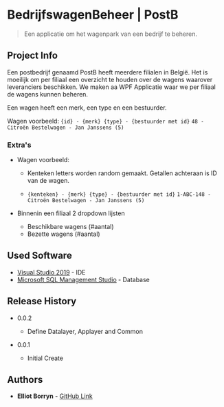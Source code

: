
# BedrijfswagenBeheer | PostB
>Een applicatie om het wagenpark van een bedrijf te beheren. 

## Project Info
Een postbedrijf genaamd PostB heeft meerdere filialen in België. Het is moeilijk om per filiaal een overzicht te houden over de wagens waarover leveranciers beschikken. We maken aa WPF Applicatie waar we per filiaal de wagens kunnen beheren.

Een wagen heeft een merk, een type en een bestuurder.

Wagen voorbeeld:
``
{id} - {merk} {type} - {bestuurder met id}
``
``
48 - Citroën Bestelwagen - Jan Janssens (5)
``

### Extra's
* Wagen voorbeeld:
	* Kenteken letters worden random gemaakt. Getallen achteraan is ID van de wagen.

	* ``
{kenteken} - {merk} {type} - {bestuurder met id}
``
``
1-ABC-148 - Citroën Bestelwagen - Jan Janssens (5)
``

* Binnenin een filiaal 2 dropdown lijsten
	* Beschikbare wagens (#aantal)
	* Bezette wagens (#aantal)
<voorbeeldfoto invoegen>

## Used Software

* [Visual Studio 2019](https://visualstudio.microsoft.com/vs/) - IDE
* [Microsoft SQL Management Studio](https://visualstudio.microsoft.com/vs/) - Database


## Release History

* 0.0.2
	* Define Datalayer, Applayer and Common

* 0.0.1
    * Initial Create




## Authors

* **Elliot Borryn** - [GitHub Link](https://github.com/elliotborryn)
